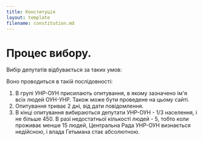 ```yaml
---
title: Конституція
layout: template
filename: constitution.md
--- 
```

# Процес вибору.
Вибір депутатів відбувається за таких умов:


Воно проводиться в такій послідовності:
1. В групі УНР-ОУН присилають опитування, в якому зазначено ім'я всіх людей ОУН-УНР. Також може бути проведене на цьому сайті.
2. Опитування триває 2 дні, від дати повідомлення.
3. В кінці опитування вибираються депутати УНР-ОУН - 1/3 населення, і не більше 450.
В разі недостатньої кількості людей - 5, тобто коли проживає менше 15 людей, Центральна Рада УНР-ОУН визнається недійсною, і влада Гетьмана стає абсолютною.
